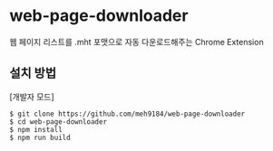 # web-page-downloader
웹 페이지 리스트를 .mht 포맷으로 자동 다운로드해주는 Chrome Extension

## 설치 방법

[개발자 모드]

```
$ git clone https://github.com/meh9184/web-page-downloader
$ cd web-page-downloader
$ npm install
$ npm run build
```
